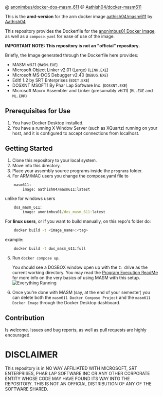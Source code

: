 @ [anonimbus/docker-dos-masm_611](https://github.com/Anonimbus/docker-dos-masm_611)
@ [Aathish04/docker-masm611](https://github.com/Aathish04/docker-masm611)

This is the **amd-version** for the arm docker image [aathish04/masm611](https://hub.docker.com/repository/docker/aathish04/masm611/general)
 by [Aathish04](https://github.com/Aathish04/docker-masm611)

This repository provides the Dockerfile for the [anonimbus01 Docker Image](https://hub.docker.com/repository/docker/anonimbus01/dos_masm_611/general), as well as a `compose.yaml` for ease of use of the image.

**IMPORTANT NOTE:
This repository is not an "official" repository.**

Briefly, the Image generated through the Dockerfile here provides:
- MASM v6.11 (`MASM.EXE`)
- Microsoft Object Linker v2.01 (Large) (`LINK.EXE`)
- Microsoft MS-DOS Debugger v2.40 (`DEBUG.EXE`)
- EdIt! 1.2 by SRT Enterprises (`EDIT.EXE`) 
- DOSXNT MSOFT1 By Phar Lap Software Inc. (`DOSXNT.EXE`)
- Microsoft Macro Assembler and Linker (presumably v6.11) (`ML.EXE` and `ML.ERR`)

## Prerequisites for Use
1) You have Docker Desktop installed.
2) You have a running X Window Server (such as XQuartz) running on your host, and it is configured to accept connections from localhost.

## Getting Started
1) Clone this repository to your local system.
2) Move into this directory.
3) Place your assembly source programs inside the `programs` folder.
4) For ARM/MAC users you change the compose.yaml file to
```bash
    masm611:
        image: aathish04/masm611:latest
```
unlike for windows users
```cmd
    dos_masm_611:
        image: anonimbus01/dos_masm_611:latest
```

For **linux users**, or if you want to build manually, on this repo's folder do:
```bash
    docker build -t <image_name>:<tag>
```
example:
```bash
    docker build -t dos_masm_611:full
```
5) Run `docker compose up`.

    You should see a DOSBOX window open up with the `C:` drive as the current working directory. You may read the [Program Execution ReadMe](programs/README.md) for more info on the very basics of using MASM with this setup.
    ![Everything Running](./screenshots/everythingrunning.jpg)

6) Once you're done with MASM (say, at the end of your semester) you can delete both the `masm611 Docker Compose Project` and the `masm611 Docker Image` through the Docker Desktop dashboard.

## Contribution

Is welcome. Issues and bug reports, as well as pull requests are highly encouraged.

# DISCLAIMER

This repository is in NO WAY AFFILIATED WITH MICROSOFT, SRT ENTERPRISES, PHAR LAP SOFTWARE INC OR ANY OTHER CORPORATE ENTITY WHOSE CODE MAY HAVE FOUND ITS WAY INTO THE REPOSITORY. THIS IS NOT AN OFFICIAL DISTRIBUTION OF ANY OF THE SOFTWARE SHARED.
